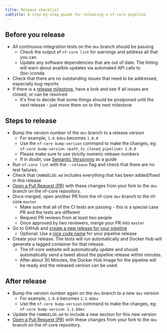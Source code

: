 ```yaml
---
title: Release checklist
subtitle: A step-by-step guide for releasing a nf-core pipeline
---
```


## Before you release

* All continuous-integration tests on the `dev` branch should be passing
  * Check the output of `nf-core lint` for warnings and address all that you can
  * Update any software dependencies that are out of date.
    The linting will warn about availble updates via automated API calls to (bio-)conda
* Check that there are no outstanding issues that need to be addressed, especially bug reports
* If there is a [release milestone](https://help.github.com/en/github/managing-your-work-on-github/about-milestones),
  have a look and see if all issues are closed, or can be resolved
  * It's fine to decide that some things should be postponed until the next release - just move them on to the next milestone

## Steps to release

* Bump the version number of the `dev` branch to a release version
  * For example, `1.0.0dev` becomes `1.0.0`
  * Use the `nf-core bump-version` command to make the changes, eg: `nf-core bump-version <path_to_cloned_pipeline> 1.0.0`
  * Please make sure to use strictly numeric release numbers
  * If in doubt, use [Semantic Versioning](https://semver.org/) as a guide
* Run `nf-core lint` with the `--release` flag and check that there are no test failures.
* Check that `CHANGELOG.md` includes everything that has been added/fixed in this release
* [Open a Pull Request (PR)](https://help.github.com/en/articles/creating-a-pull-request) with these changes from your fork to the `dev` branch on the nf-core repository.
* Once merged, open another PR from the nf-core `dev` branch to the nf-core `master`
  * Make sure that all of the CI tests are passing - this is a special case PR and the tests are different
  * Request PR reviews from at least two people
  * Once approved by two reviewers, merge your PR into `master`
* Go to GitHub and [create a new release for your pipeline](https://help.github.com/en/articles/creating-releases)
  * Optional: Use a [nice code name](http://www.codenamegenerator.com/) for your pipeline release
* Create your release. The tests will run automatically and Docker Hub will generate a tagged container for that release.
  * The nf-core website will automatically update and should automatically send a tweet about the pipeline release within minutes.
  * After about 30 Minutes, the Docker Hub Image for the pipeline will be ready and the released version can be used.

## After release

* Bump the version number again on the `dev` branch to a new `dev` version
  * For example, `1.0.0` becomes `1.1.0dev`
  * Use the `nf-core bump-version` command to make the changes, eg: `nf-core bump-version 1.1.0dev`
* Update the `CHANGELOG.md` to include a new section for this new version
* [Open a Pull Request (PR)](https://help.github.com/en/articles/creating-a-pull-request) with these changes from your fork to the `dev` branch on the nf-core repository.
